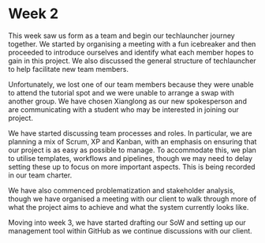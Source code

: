 # Week 2
This week saw us form as a team and begin our techlauncher journey together. We started by organising a meeting with a fun icebreaker and then proceeded to introduce ourselves and identify what each member hopes to gain in this project. We also discussed the general structure of techlauncher to help facilitate new team members. 

Unfortunately, we lost one of our team members because they were unable to attend the tutorial spot and we were unable to arrange a swap with another group. We have chosen Xianglong as our new spokesperson and are communicating with a student who may be interested in joining our project. 

We have started discussing team processes and roles. In particular, we are planning a mix of Scrum, XP and Kanban, with an emphasis on ensuring that our project is as easy as possible to manage. To accommodate this, we plan to utilise templates, workflows and pipelines, though we may need to delay setting these up to focus on more important aspects. This is being recorded in our team charter. 

We have also commenced problematization and stakeholder analysis, though we have organised a meeting with our client to walk through more of what the project aims to achieve and what the system currently looks like. 

Moving into week 3, we have started drafting our SoW and setting up our management tool within GitHub as we continue discussions with our client. 
